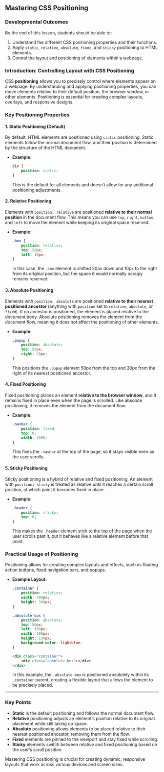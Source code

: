 ## Mastering CSS Positioning

### Developmental Outcomes
By the end of this lesson, students should be able to:
1. Understand the different CSS positioning properties and their functions.
2. Apply `static`, `relative`, `absolute`, `fixed`, and `sticky` positioning to HTML elements.
3. Control the layout and positioning of elements within a webpage.

### Introduction: Controlling Layout with CSS Positioning

CSS **positioning** allows you to precisely control where elements appear on a webpage. By understanding and applying positioning properties, you can move elements relative to their default position, the browser window, or other elements. Positioning is essential for creating complex layouts, overlays, and responsive designs.

### Key Positioning Properties

#### 1. **Static Positioning (Default)**
By default, HTML elements are positioned using `static` positioning. Static elements follow the normal document flow, and their position is determined by the structure of the HTML document.

- **Example:**
  ```css
  div {
      position: static;
  }
  ```
  This is the default for all elements and doesn’t allow for any additional positioning adjustments.

#### 2. **Relative Positioning**
Elements with `position: relative` are positioned **relative to their normal position** in the document flow. This means you can use `top`, `right`, `bottom`, and `left` to move the element while keeping its original space reserved.

- **Example:**
  ```css
  .box {
      position: relative;
      top: 20px;
      left: 10px;
  }
  ```
  In this case, the `.box` element is shifted 20px down and 10px to the right from its original position, but the space it would normally occupy remains reserved.

#### 3. **Absolute Positioning**
Elements with `position: absolute` are positioned **relative to their nearest positioned ancestor** (anything with `position` set to `relative`, `absolute`, or `fixed`). If no ancestor is positioned, the element is placed relative to the document body. Absolute positioning removes the element from the document flow, meaning it does not affect the positioning of other elements.

- **Example:**
  ```css
  .popup {
      position: absolute;
      top: 50px;
      right: 20px;
  }
  ```
  This positions the `.popup` element 50px from the top and 20px from the right of its nearest positioned ancestor.

#### 4. **Fixed Positioning**
Fixed positioning places an element **relative to the browser window**, and it remains fixed in place even when the page is scrolled. Like absolute positioning, it removes the element from the document flow.

- **Example:**
  ```css
  .navbar {
      position: fixed;
      top: 0;
      width: 100%;
  }
  ```
  This fixes the `.navbar` at the top of the page, so it stays visible even as the user scrolls.

#### 5. **Sticky Positioning**
Sticky positioning is a hybrid of relative and fixed positioning. An element with `position: sticky` is treated as relative until it reaches a certain scroll position, at which point it becomes fixed in place.

- **Example:**
  ```css
  .header {
      position: sticky;
      top: 0;
  }
  ```
  This makes the `.header` element stick to the top of the page when the user scrolls past it, but it behaves like a relative element before that point.

### Practical Usage of Positioning

Positioning allows for creating complex layouts and effects, such as floating action buttons, fixed navigation bars, and popups.

- **Example Layout:**
  ```css
  .container {
      position: relative;
      width: 400px;
      height: 300px;
  }

  .absolute-box {
      position: absolute;
      top: 50px;
      left: 100px;
      width: 100px;
      height: 100px;
      background-color: lightblue;
  }
  ```

  ```html
  <div class="container">
      <div class="absolute-box"></div>
  </div>
  ```
  In this example, the `.absolute-box` is positioned absolutely within its `.container` parent, creating a flexible layout that allows the element to be precisely placed.

---

### Key Points
- **Static** is the default positioning and follows the normal document flow.
- **Relative** positioning adjusts an element’s position relative to its original placement while still taking up space.
- **Absolute** positioning allows elements to be placed relative to their nearest positioned ancestor, removing them from the flow.
- **Fixed** elements are pinned to the viewport and stay fixed while scrolling.
- **Sticky** elements switch between relative and fixed positioning based on the user’s scroll position.

Mastering CSS positioning is crucial for creating dynamic, responsive layouts that work across various devices and screen sizes.
